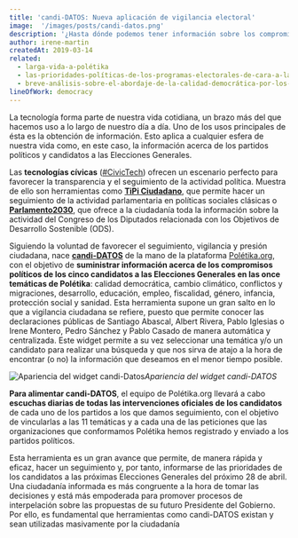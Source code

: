 ```yaml
---
title: 'candi-DATOS: Nueva aplicación de vigilancia electoral'
image:  '/images/posts/candi-datos.png'
description: '¿Hasta dónde podemos tener información sobre los compromisos de los candidatos?'
author: irene-martin
createdAt: 2019-03-14
related:
  - larga-vida-a-polétika
  - las-prioridades-políticas-de-los-programas-electorales-de-cara-a-las-elecciones-generales
  - breve-análisis-sobre-el-abordaje-de-la-calidad-democrática-por-los-partidos-políticos-en-españa
lineOfWork: democracy
---
```

La tecnología forma parte de nuestra vida cotidiana, un brazo más del que hacemos uso a lo largo de nuestro día a día. Uno de los usos principales de ésta es la obtención de información. Esto aplica a cualquier esfera de nuestra vida como, en este caso, la información acerca de los partidos políticos y candidatos a las Elecciones Generales.

Las **tecnologías cívicas** ([#CivicTech](https://twitter.com/search?q=%23civictech&src=typd)) ofrecen un escenario perfecto para favorecer la transparencia y el seguimiento de la actividad política. Muestra de ello son herramientas como **[TiPi Ciudadano](https://tipiciudadano.es/)**, que permite hacer un seguimiento de la actividad parlamentaria en políticas sociales clásicas o **[Parlamento2030](http://www.parlamento2030.es/)**, que ofrece a la ciudadanía toda la información sobre la actividad del Congreso de los Diputados relacionada con los Objetivos de Desarrollo Sostenible (ODS).

Siguiendo la voluntad de favorecer el seguimiento, vigilancia y presión ciudadana, nace **[candi-DATOS](http://poletika.org/vigila/que-dicen)** de la mano de la plataforma [Polétika.org](http://poletika.org/), con el objetivo de **suministrar información acerca de los compromisos políticos de los cinco candidatos a las Elecciones Generales en las once temáticas de Polétika**: calidad democrática, cambio climático, conflictos y migraciones, desarrollo, educación, empleo, fiscalidad, género, infancia, protección social y sanidad. Esta herramienta supone un gran salto en lo que a vigilancia ciudadana se refiere, puesto que permite conocer las declaraciones públicas de Santiago Abascal, Albert Rivera, Pablo Iglesias o Irene Montero, Pedro Sánchez y Pablo Casado de manera automática y centralizada. Este widget permite a su vez seleccionar una temática y/o un candidato para realizar una búsqueda y que nos sirva de atajo a la hora de encontrar (o no) la información que deseamos en el menor tiempo posible.

![Apariencia del widget candi-Datos](/images/posts/widgetcandi.png)*Apariencia del widget candi-DATOS*

**Para alimentar candi-DATOS**, el equipo de Polétika.org llevará a cabo **escuchas diarias de todas las intervenciones oficiales de los candidatos** de cada uno de los partidos a los que damos seguimiento, con el objetivo de vincularlas a las 11 temáticas y a cada una de las peticiones que las organizaciones que conformamos Polétika hemos registrado y enviado a los partidos políticos.

Esta herramienta es un gran avance que permite, de manera rápida y eficaz, hacer un seguimiento y, por tanto, informarse de las prioridades de los candidatos a las próximas Elecciones Generales del próximo 28 de abril. Una ciudadanía informada es más congruente a la hora de tomar las decisiones y está más empoderada para promover procesos de interpelación sobre las propuestas de su futuro Presidente del Gobierno. Por ello, es fundamental que herramientas como candi-DATOS existan y sean utilizadas masivamente por la ciudadanía
